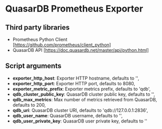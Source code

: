 # QuasarDB Prometheus Exporter

## Third party libraries

- Prometheus Python Client [https://github.com/prometheus/client_python] 
- QuasarDB API [https://doc.quasardb.net/master/api/python.html]

## Script arguments

- __exporter_http_host__: Exporter HTTP hostname, defaults to '', 
- __exporter_http_port__: Exporter HTTP port, defaults to 8080, 
- __exporter_metric_prefix__: Exporter metrics prefix, defaults to 'qdb', 
- __qdb_cluster_public_key__: QuasarDB cluster public key, defaults to '', 
- __qdb_max_metrics__: Max number of metrics retrieved from QuasarDB, defaults to 200, 
- __qdb_uri__: QuasarDB cluster URI, defaults to 'qdb://127.0.0.1:2836', 
- __qdb_user_name__: QuasarDB username, defaults to '', 
- __qdb_user_private_key__: QuasarDB user private key, defaults to ''